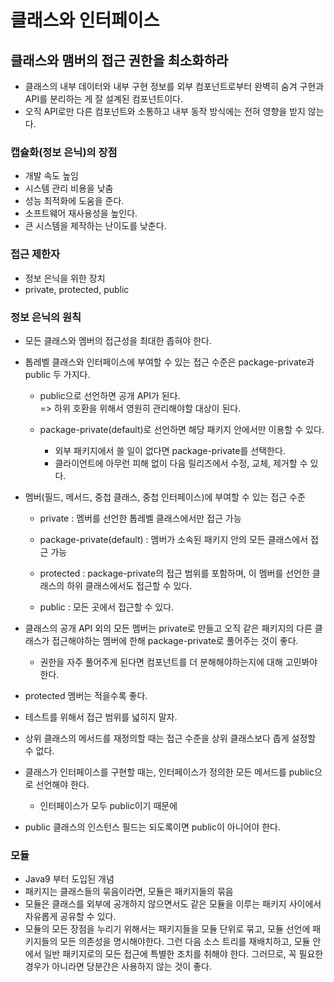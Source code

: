 # 클래스와 인터페이스

## 클래스와 맴버의 접근 권한을 최소화하라

- 클래스의 내부 데이터와 내부 구현 정보를 외부 컴포넌트로부터 완벽히 숨겨 구현과 API를 분리하는 게 잘 설계된 컴포넌트이다.
- 오직 API로만 다른 컴포넌트와 소통하고 내부 동작 방식에는 전혀 영향을 받지 않는다.

### 캡슐화(정보 은닉)의 장점

- 개발 속도 높임
- 시스템 관리 비용을 낮춤
- 성능 최적화에 도움을 준다.
- 소프트웨어 재사용성을 높인다.
- 큰 시스템을 제작하는 난이도를 낮춘다.

### 접근 제한자

- 정보 은닉을 위한 장치
- private, protected, public

### 정보 은닉의 원칙

- 모든 클래스와 멤버의 접근성을 최대한 좁혀야 한다.
- 톱레벨 클래스와 인터페이스에 부여할 수 있는 접근 수준은 package-private과 public 두 가지다.

  - public으로 선언하면 공개 API가 된다.
    <br/>=> 하위 호환을 위해서 영원히 관리해야할 대상이 된다.

  - package-private(default)로 선언하면 해당 패키지 안에서만 이용할 수 있다.
    - 외부 패키지에서 쓸 일이 없다면 package-private를 선택한다.
    - 클라이언트에 아무런 피해 없이 다음 릴리즈에서 수정, 교체, 제거할 수 있다.

- 멤버(필드, 메서드, 중첩 클래스, 중첩 인터페이스)에 부여할 수 있는 접근 수준

  - private : 멤버를 선언한 톱레벨 클래스에서만 접근 가능

  - package-private(default) : 멤버가 소속된 패키지 안의 모든 클래스에서 접근 가능

  - protected : package-private의 접근 범위를 포함하며, 이 멤버를 선언한 클래스의 하위 클래스에서도 접근할 수 있다.

  - public : 모든 곳에서 접근할 수 있다.

- 클래스의 공개 API 외의 모든 멤버는 private로 만들고 오직 같은 패키지의 다른 클래스가 접근해야하는 멤버에 한해 package-private로 풀어주는 것이 좋다.

  - 권한을 자주 풀어주게 된다면 컴포넌트를 더 분해해야하는지에 대해 고민봐야 한다.

- protected 멤버는 적을수록 좋다.
- 테스트를 위해서 접근 범위를 넓히지 말자.
- 상위 클래스의 메서드를 재정의할 때는 접근 수준을 상위 클래스보다 좁게 설정할 수 없다.
- 클래스가 인터페이스를 구현할 때는, 인터페이스가 정의한 모든 메서드를 public으로 선언해야 한다.

  - 인터페이스가 모두 public이기 때문에

- public 클래스의 인스턴스 필드는 되도록이면 public이 아니어야 한다.

### 모듈

- Java9 부터 도입된 개념
- 패키지는 클래스들의 묶음이라면, 모듈은 패키지들의 묶음
- 모듈은 클래스를 외부에 공개하지 않으면서도 같은 모듈을 이루는 패키지 사이에서 자유롭게 공유할 수 있다.
- 모듈의 모든 장점을 누리기 위해서는 패키지들을 모듈 단위로 묶고, 모듈 선언에 패키지들의 모든 의존성을 명시해야한다. 그런 다음 소스 트리를 재배치하고, 모듈 안에서 일반 패키지로의 모든 접근에 특별한 조치를 취해야 한다. 그러므로, 꼭 필요한 경우가 아니라면 당분간은 사용하지 않는 것이 좋다.
